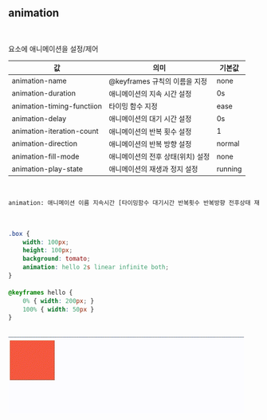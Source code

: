 ## animation
<br/>

요소에 애니메이션을 설정/제어
<br/>

|값|의미|기본값|
|------|---|---|
|animation-name|@keyframes 규칙의 이름을 지정|none|
|animation-duration|애니메이션의 지속 시간 설정|0s|
|animation-timing-functiion|타이밍 함수 지정|ease|
|animation-delay|애니메이션의 대기 시간 설정|0s|
|animation-iteration-count|애니메이션의 반복 횟수 설정|1|
|animation-direction|애니메이션의 반복 방향 설정|normal|
|animation-fill-mode|애니메이션의 전후 상태(위치) 설정|none|
|animation-play-state|애니메이션의 재생과 정지 설정|running|

<br/>

```html
animation: 애니메이션 이름 지속시간 [타이밍함수 대기시간 반복횟수 반복방향 전후상태 재생/정지];
```

<br/>

```css
.box {
    width: 100px;
    height: 100px;
    background: tomato;
    animation: hello 2s linear infinite both;
}

@keyframes hello {
    0% { width: 200px; }
    100% { width: 50px }
}
```
<br/>
<img src="./animation/1.gif">